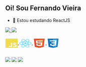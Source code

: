 ## Oi! Sou Fernando Vieira

- 🌱 Estou estudando ReactJS

<div>
  <a href="https://github.com/F-Vieira">
  <img height="130em" src="https://github-readme-stats.vercel.app/api?username=f-vieira&show_icons=true&theme=chartreuse-dark&include_all_commits=true&count_private=true"/>
  <img height="130em" src="https://github-readme-stats.vercel.app/api/top-langs/?username=f-vieira&layout=compact&langs_count=7&theme=chartreuse-dark"/>
</div>

<div style="display: inline_block"><br>
  <img align="center" alt="Vieira-Js" height="30" width="40" src="https://raw.githubusercontent.com/devicons/devicon/master/icons/javascript/javascript-plain.svg">
  <img align="center" alt="Vieira-React" height="30" width="40" src="https://raw.githubusercontent.com/devicons/devicon/master/icons/react/react-original.svg">
  <img align="center" alt="Vieira-HTML" height="30" width="40" src="https://raw.githubusercontent.com/devicons/devicon/master/icons/html5/html5-original.svg">
  <img align="center" alt="Vieira-CSS" height="30" width="40" src="https://raw.githubusercontent.com/devicons/devicon/master/icons/css3/css3-original.svg">
<!--   <img align="right" alt="Rafa-yoda" src="https://cdn.discordapp.com/attachments/795358919417397249/825430589581688872/hi.gif"> -->
</div>
  
##
  
<div> 
  <a href="https://www.instagram.com/fernando.v96/" target="_blank"><img src="https://img.shields.io/badge/Instagram-E4405F?style=for-the-badge&logo=instagram&logoColor=white" target="_blank"></a>
  <a href = "mailto:fernando.santos2901@gmail.com"><img src="https://img.shields.io/badge/Gmail-D14836?style=for-the-badge&logo=gmail&logoColor=white" target="_blank"></a>
  <a href="https://www.linkedin.com/in/fernandovieira-dev/" target="_blank"><img src="https://img.shields.io/badge/-LinkedIn-%230077B5?style=for-the-badge&logo=linkedin&logoColor=white" target="_blank"></a> 
</div>
